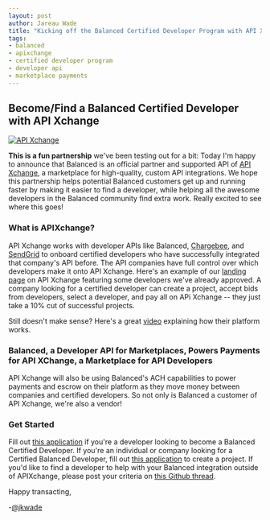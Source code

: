 ```yaml
---
layout: post
author: Jareau Wade
title: "Kicking off the Balanced Certified Developer Program with API Xchange"
tags:
- balanced
- apixchange
- certified developer program
- developer api
- marketplace payments
---
```


## Become/Find a Balanced Certified Developer with API Xchange
<a href="https://apixchange.com"><img style="display:block;margin-left:auto;margin-right:auto" alt="API Xchange" src="https://apixchange.com/static/img/embed-button.png"></a>

**This is a fun partnership** we've been testing out for a bit: Today I'm happy to announce that Balanced is an official partner and supported API of [API Xchange](https://apixchange.com/), a marketplace for high-quality, custom API integrations. We hope this partnership helps potential Balanced customers get up and running faster by making it easier to find a developer, while helping all the awesome developers in the Balanced community find extra work. Really excited to see where this goes!

### What is APIXchange?
API Xchange works with developer APIs like Balanced, [Chargebee](http://www.chargebee.com/), and [SendGrid](http://sendgrid.com/) to onboard certified developers who have successfully integrated that company's API before. The API companies have full control over which developers make it onto API Xchange. Here's an example of our [landing page](https://apixchange.com/landing/balanced) on API Xchange featuring some developers we've already approved. A company looking for a certified developer can create a project, accept bids from developers, select a developer, and pay all on APi Xchange -- they just take a 10% cut of successful projects. 

Still doesn't make sense? Here's a great [video](http://vimeo.com/67745272#) explaining how their platform works. 

### Balanced, a Developer API for Marketplaces, Powers Payments for API XChange, a Marketplace for API Developers
API Xchange will also be using Balanced's ACH capabilities to power payments and escrow on their platform as they move money between companies and certified developers. So not only is Balanced a customer of API Xchange, we're also a vendor!

### Get Started
Fill out [this application](https://apixchange.com/create-account?next=%2Fdeveloper%2Fapplication) if you're a developer looking to become a Balanced Certified Developer. If you're an individual or company looking for a Certified Balanced Developer, fill out [this application](https://apixchange.com/create-account?next=%2Fcustomer%2Fnew-project) to create a project. If you'd like to find a developer to help with your Balanced integration outside of APIXchange, please post your criteria on [this Github thread](https://docs.balancedpayments.com/current/?language=bash#certified-developers).

Happy transacting,

-[@jkwade](https://twitter.com/jkwade)
